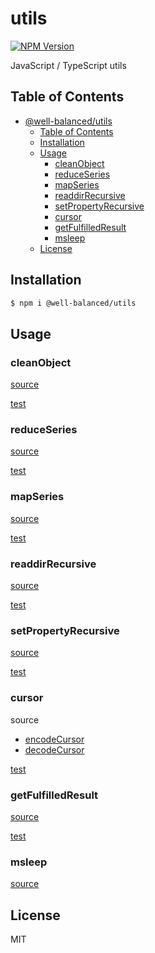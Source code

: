 # utils

[![NPM Version][npm-image]][npm-url]

[npm-image]: https://img.shields.io/npm/v/@well-balanced/utils.svg
[npm-url]: https://npmjs.org/package/@well-balanced/utils

JavaScript / TypeScript utils

## Table of Contents

- [@well-balanced/utils](#well-balancedutils)
  - [Table of Contents](#table-of-contents)
  - [Installation](#installation)
  - [Usage](#usage)
    - [cleanObject](#cleanobject)
    - [reduceSeries](#reduceseries)
    - [mapSeries](#mapseries)
    - [readdirRecursive](#readdirrecursive)
    - [setPropertyRecursive](#setpropertyrecursive)
    - [cursor](#cursor)
    - [getFulfilledResult](#getfulfilledresult)
    - [msleep](#msleep)
  - [License](#license)


## Installation

```sh
$ npm i @well-balanced/utils
```

## Usage

### cleanObject

[source](https://github.com/well-balanced/utils/blob/main/src/cleanObject/index.ts)

[test](https://github.com/well-balanced/utils/blob/main/src/cleanObject/cleanObject.spec.ts)

### reduceSeries

[source](https://github.com/well-balanced/utils/blob/main/src/reduceSeries/index.ts)

[test](https://github.com/well-balanced/utils/blob/main/src/reduceSeries/reduceSeries.spec.ts)

### mapSeries

[source](https://github.com/well-balanced/utils/blob/main/src/mapSeries/index.ts)

[test](https://github.com/well-balanced/utils/blob/main/src/mapSeries/mapSeries.spec.ts)

### readdirRecursive

[source](https://github.com/well-balanced/utils/blob/main/src/readdirRecursive/index.ts)

[test](https://github.com/well-balanced/utils/blob/main/src/readdirRecursive/readdirRecursive.spec.ts)

### setPropertyRecursive

[source](https://github.com/well-balanced/utils/blob/main/src/setPropertyRecursive/index.ts)

[test](https://github.com/well-balanced/utils/blob/main/src/setPropertyRecursive/setPropertyRecursive.spec.ts)

### cursor

source
- [encodeCursor](https://github.com/well-balanced/utils/blob/main/src/cursor/encodeCursor.ts)
- [decodeCursor](https://github.com/well-balanced/utils/blob/main/src/cursor/decodeCursor.ts)
  
[test](https://github.com/well-balanced/utils/blob/main/src/cursor/cursor.spec.ts)

### getFulfilledResult

[source](https://github.com/well-balanced/utils/blob/main/src/getFulfilledResult/index.ts)

[test](https://github.com/well-balanced/utils/blob/main/src/getFulfilledResult/getFulfilledResult.spec.ts)

### msleep

[source](https://github.com/well-balanced/utils/blob/main/src/msleep/index.ts)



## License

MIT
